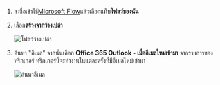 1. ลงชื่อเข้าใช้[Microsoft Flow](https://flow.microsoft.com)แล้วเลือกแท็บ**โฟลว์ของฉัน**
2. เลือก**สร้างจากว่างเปล่า**
   
    ![โฟลว์ว่างเปล่า](media/email-triggers/email-triggers-create-blank.png)
3. ค้นหา "อีเมล" จากนั้นเลือก **Office 365 Outlook - เมื่ออีเมลใหม่เข้ามา** จากรายการของทริกเกอร์ ทริกเกอร์นี้จะทำงานในแต่ละครั้งที่มีอีเมลใหม่เข้ามา
   
    ![ค้นหาอีเมล](media/email-triggers/email-triggers-1.png)


